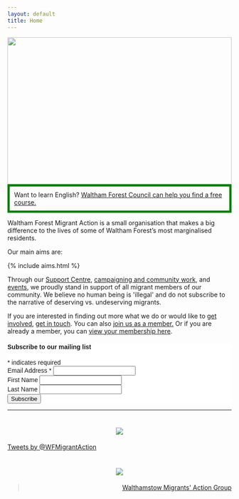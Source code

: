 ```yaml
---
layout: default
title: Home
---
```


<a href="https://membermojo.co.uk/wfma/joinus" target="_blank">
<img src="/img/cta.jpg" style="width: 100%; max-height: 330px;" />
</a>

<div style="border: 5px solid green; margin-bottom: 10px; padding: 10px;">
  Want to learn English? <a href="/img/wf-esol.pdf" target="_blank">Waltham Forest Council can help you find a free course.</a>
</div>

Waltham Forest Migrant Action is a small organisation that makes a big difference to the lives of some of Waltham Forest’s most marginalised residents. 

Our main aims are:

{% include aims.html %}

Through our <a href="/support-centre">Support Centre</a>, <a href="/campaigns-and-community">campaigning and community work</a>, and <a href="/events">events</a>, we proudly stand in support of all migrant members of our community. We believe no human being is 'illegal' and do not subscribe to the narrative of deserving vs. undeserving migrants. 

If you are interested in finding out more what we do or would like to <a href="/get-involved">get involved</a>, <a href="/contact-us">get in touch</a>. You can also <a href="https://membermojo.co.uk/wfma/joinus" target="_blank">join us as a member.</a> Or if you are already a member, you can <a href="https://membermojo.co.uk/wfma/yourmembership" target="_blank">view your membership here</a>.


<!-- Begin MailChimp Signup Form -->
<link href="//cdn-images.mailchimp.com/embedcode/classic-10_7.css" rel="stylesheet" type="text/css">
<style type="text/css">
	#mc_embed_signup{background:#fff; clear:left; font:14px Helvetica,Arial,sans-serif; }
	/* Add your own MailChimp form style overrides in your site stylesheet or in this style block.
	   We recommend moving this block and the preceding CSS link to the HEAD of your HTML file. */
</style>
<div id="mc_embed_signup">
<form style="padding-left: 0;" action="https://walthamstowmigrantsaction.us12.list-manage.com/subscribe/post?u=0ce7f23d50a4fe4881bf93813&amp;id=1ca5b200a1" method="post" id="mc-embedded-subscribe-form" name="mc-embedded-subscribe-form" class="validate" target="_blank" novalidate>
    <div id="mc_embed_signup_scroll">
	<h4>Subscribe to our mailing list</h4>
<div class="indicates-required"><span class="asterisk">*</span> indicates required</div>
<div class="mc-field-group">
	<label for="mce-EMAIL">Email Address  <span class="asterisk">*</span>
</label>
	<input type="email" value="" name="EMAIL" class="required email" id="mce-EMAIL">
</div>
<div class="mc-field-group">
	<label for="mce-FNAME">First Name </label>
	<input type="text" value="" name="FNAME" class="" id="mce-FNAME">
</div>
<div class="mc-field-group">
	<label for="mce-LNAME">Last Name </label>
	<input type="text" value="" name="LNAME" class="" id="mce-LNAME">
</div>
	<div id="mce-responses" class="clear">
		<div class="response" id="mce-error-response" style="display:none"></div>
		<div class="response" id="mce-success-response" style="display:none"></div>
	</div>    <!-- real people should not fill this in and expect good things - do not remove this or risk form bot signups-->
    <div style="position: absolute; left: -5000px;" aria-hidden="true"><input type="text" name="b_0ce7f23d50a4fe4881bf93813_1ca5b200a1" tabindex="-1" value=""></div>
    <div class="clear"><input type="submit" value="Subscribe" name="subscribe" id="mc-embedded-subscribe" class="button"></div>
    </div>
</form>
</div>
<script type='text/javascript' src='//s3.amazonaws.com/downloads.mailchimp.com/js/mc-validate.js'></script><script type='text/javascript'>(function($) {window.fnames = new Array(); window.ftypes = new Array();fnames[0]='EMAIL';ftypes[0]='email';fnames[1]='FNAME';ftypes[1]='text';fnames[2]='LNAME';ftypes[2]='text';}(jQuery));var $mcj = jQuery.noConflict(true);</script>
<!--End mc_embed_signup-->

<hr>

<div class="row mb-3">
<div class="col-md-6">
<h1 style="text-align:center;">
  <a href="https://twitter.com/WFMigrantAction" target="_blank"><img src="/img/twitter.svg" /></a>
</h1>
<a class="twitter-timeline" data-height="500" href="https://twitter.com/WFMigrantAction?ref_src=twsrc%5Etfw">Tweets by @WFMigrantAction</a>
<script async src="https://platform.twitter.com/widgets.js" charset="utf-8"></script>
</div>
<div class="col-md-6" style="text-align: right">
<h1 style="text-align:center;">
  <a href="https://facebook.com/WalthamForestMigrantAction" target="_blank"><img src="/img/facebook.svg" /></a>
</h1>
<div id="fb-root"></div>
<script>(function(d, s, id) {
  var js, fjs = d.getElementsByTagName(s)[0];
  if (d.getElementById(id)) return;
  js = d.createElement(s); js.id = id;
  js.src = 'https://connect.facebook.net/en_GB/sdk.js#xfbml=1&version=v3.1';
  fjs.parentNode.insertBefore(js, fjs);
}(document, 'script', 'facebook-jssdk'));</script>
<div class="fb-page" data-href="https://www.facebook.com/WalthamForestMigrantAction" data-tabs="timeline" data-width="500" data-height="500" data-small-header="false" data-adapt-container-width="true" data-hide-cover="true" data-show-facepile="true"><blockquote cite="https://www.facebook.com/WalthamForestMigrantAction" class="fb-xfbml-parse-ignore"><a href="https://www.facebook.com/WalthamstowMigrantsActionGroup">Walthamstow Migrants&#039; Action Group</a></blockquote></div>
</div>
</div>
